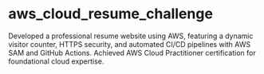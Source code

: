 # aws_cloud_resume_challenge
Developed a professional resume website using AWS, featuring a dynamic visitor counter, HTTPS security, and automated CI/CD pipelines with AWS SAM and GitHub Actions. Achieved AWS Cloud Practitioner certification for foundational cloud expertise.
